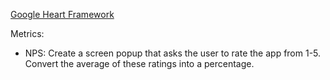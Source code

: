 [Google Heart Framework](https://docs.google.com/presentation/d/1etDIG-31aXoUpUtl8mnKJYns0FQVkzcglcj-E0hOj24/edit?usp=sharing)

Metrics:

- NPS: Create a screen popup that asks the user to rate the app from 1-5. Convert the average of these ratings into a percentage.
